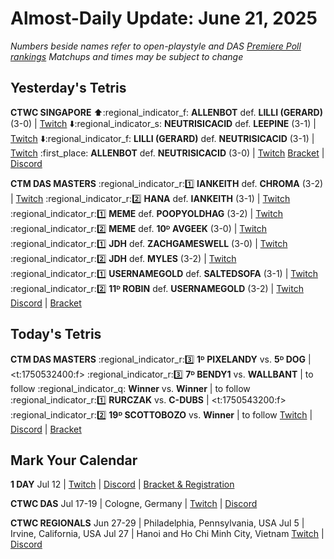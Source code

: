 # Almost-Daily Update: June 21, 2025
*Numbers beside names refer to open-playstyle and DAS [Premiere Poll rankings](https://premierepoll.wordpress.com/)*
*Matchups and times may be subject to change*

## Yesterday's Tetris
**CTWC SINGAPORE**
:arrow_up::regional_indicator_f:  **ALLENBOT** def. **LILLI (GERARD)** (3-0)  |  [Twitch](https://www.twitch.tv/videos/2491641308?t=05h26m50s)
:arrow_down::regional_indicator_s:  **NEUTRISICACID** def. **LEEPINE** (3-1)  |  [Twitch](https://www.twitch.tv/videos/2491641308?t=05h26m50s)
:arrow_down::regional_indicator_f:  **LILLI (GERARD)** def. **NEUTRISICACID** (3-1)  |  [Twitch](https://www.twitch.tv/videos/2491641308?t=06h06m14s)
:first_place:  **ALLENBOT** def. **NEUTRISICACID** (3-0)  |  [Twitch](https://www.twitch.tv/videos/2491641308?t=06h52m06s)
[Bracket](https://docs.google.com/spreadsheets/d/e/2PACX-1vSKEDi7DBq9JApV66qrCU5fqYzfIptgSk03Rs_y6H7suEa9dhNuBFT9pzOuNlUXemxqmuZMX0TPQSXA/pubhtml?gid=2105877975)  |  [Discord](https://tinyurl.com/ctwcdiscord)

**CTM DAS MASTERS**
:regional_indicator_r::one:  **IANKEITH** def. **CHROMA** (3-2)  |  [Twitch](https://www.twitch.tv/videos/2491318734?t=00h21m03s)
:regional_indicator_r::two:  **HANA** def. **IANKEITH** (3-1)  |  [Twitch](https://www.twitch.tv/videos/2491318734?t=01h16m44s)
:regional_indicator_r::one:  **MEME** def. **POOPYOLDHAG** (3-2)  |  [Twitch](https://www.twitch.tv/videos/2491557066?t=00h20m52s)
:regional_indicator_r::two:  **MEME** def. **10ᴰ AVGEEK** (3-0)  |  [Twitch](https://www.twitch.tv/videos/2491557066?t=01h07m57s)
:regional_indicator_r::one:  **JDH** def. **ZACHGAMESWELL** (3-0)  |  [Twitch](https://www.twitch.tv/videos/2491656874?t=00h18m15s)
:regional_indicator_r::two:  **JDH** def. **MYLES** (3-2)  |  [Twitch](https://www.twitch.tv/videos/2491656874?t=00h55m03s)
:regional_indicator_r::one:  **USERNAMEGOLD** def. **SALTEDSOFA** (3-1)  |  [Twitch](https://www.twitch.tv/videos/2492142124?t=00h24m12s)
:regional_indicator_r::two:  **11ᴰ ROBIN** def. **USERNAMEGOLD** (3-2)  |  [Twitch](https://www.twitch.tv/videos/2492142124?t=01h11m10s)
[Discord](https://go.ctm.gg/discord)  |  [Bracket](https://go.ctm.gg/event/ctm-das-masters-june-2025/das-masters/)

## Today's Tetris
**CTM DAS MASTERS**
:regional_indicator_r::three:  **1ᴰ PIXELANDY** vs. **5ᴰ DOG**  |  <t:1750532400:f>
:regional_indicator_r::three:  **7ᴰ BENDY1** vs. **WALLBANT**  |  to follow
:regional_indicator_q:  **Winner** vs. **Winner**  |  to follow
:regional_indicator_r::one:  **RURCZAK** vs. **C-DUBS**  |  <t:1750543200:f>
:regional_indicator_r::two:  **19ᴰ SCOTTOBOZO** vs. **Winner**  |  to follow
[Twitch](https://twitch.tv/monthlytetris)  |  [Discord](https://go.ctm.gg/discord)  |  [Bracket](https://go.ctm.gg/event/ctm-das-masters-june-2025/das-masters/)

## Mark Your Calendar
**1 DAY**
Jul 12  |  [Twitch](https://twitch.tv/pumpyheart)  |  [Discord](https://discord.gg/MPKaJAZ9YE)  |  [Bracket & Registration](https://start.gg/1-day)

**CTWC DAS**
Jul 17-19  |  Cologne, Germany  |  [Twitch](https://www.twitch.tv/classictetris)  |  [Discord](https://tinyurl.com/ctwcdiscord)

**CTWC REGIONALS**
Jun 27-29  |  Philadelphia, Pennsylvania, USA
Jul 5  |  Irvine, California, USA
Jul 27  |  Hanoi and Ho Chi Minh City, Vietnam
[Twitch](https://www.twitch.tv/classictetris)  |  [Discord](https://tinyurl.com/ctwcdiscord)
